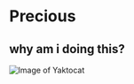 # Precious
## why am i doing this?

![Image of Yaktocat](https://octodex.github.com/images/yaktocat.png)
